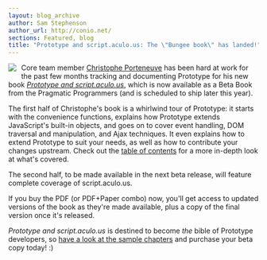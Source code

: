 ```yaml
---
layout: blog_archive
author: Sam Stephenson
author_url: http://conio.net/
sections: Featured, blog
title: "Prototype and script.aculo.us: The \"Bungee book\" has landed!"
---
```


<a style="float: left; margin: 0 10px 10px 0" href="http://books.pragprog.com/titles/cppsu/"><img src="http://prototypejs.org/assets/2007/5/7/bungee-book.jpg" style="border: none" /></a>Core team member [Christophe Porteneuve](http://tddsworld.com/en/) has been hard at work for the past few months tracking and documenting Prototype for his new book [_Prototype and script.aculo.us_](http://books.pragprog.com/titles/cppsu/), which is now available as a Beta Book from the Pragmatic Programmers (and is scheduled to ship later this year).

The first half of Christophe's book is a whirlwind tour of Prototype: it starts with the convenience functions, 
explains how Prototype extends JavaScript's built-in objects, and goes on to cover event handling, DOM traversal and manipulation, and Ajax techniques.  It even explains how to extend Prototype to suit your needs, as well as how to contribute your changes upstream.  Check out the [table of contents](http://media.pragprog.com/titles/cppsu/toc.pdf) for a more in-depth look at what's covered.

The second half, to be made available in the next beta release, will feature complete coverage of script.aculo.us.

If you buy the PDF (or PDF+Paper combo) now, you'll get access to updated versions of the book as they're made available, plus a copy of the final version once it's released.

_Prototype and script.aculo.us_ is destined to become _the_ bible of Prototype developers, so [have a look at the sample chapters](http://pragmaticprogrammer.com/titles/cppsu/) and purchase your beta copy today! :)

